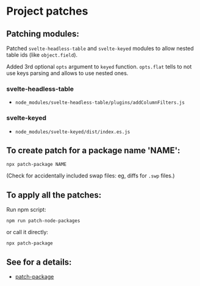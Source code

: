 # Project patches

## Patching modules:

Patched `svelte-headless-table` and `svelte-keyed` modules to allow nested table ids (like `object.field`).

Added 3rd optional `opts` argument to `keyed` function. `opts.flat` tells to not use keys parsing and allows to use nested ones.

### svelte-headless-table

- `node_modules/svelte-headless-table/plugins/addColumnFilters.js`

### svelte-keyed

- `node_modules/svelte-keyed/dist/index.es.js`

## To create patch for a package name 'NAME':

```
npx patch-package NAME
```

(Check for accidentally included swap files: eg, diffs for `.swp` files.)

## To apply all the patches:

Run npm script:

```
npm run patch-node-packages
```

or call it directly:

```
npx patch-package
```

## See for a details:

- [patch-package](https://www.npmjs.com/package/patch-package)
